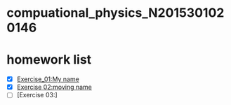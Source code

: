 # compuational_physics_N2015301020146
# homework list
- [x] [Exercise_01:My name](https://github.com/oliveryanjia/compuational_physics_N2015301020146/blob/master/temp.py)
- [x] [Exercise 02:moving name](https://github.com/oliveryanjia/compuational_physics_N2015301020146/blob/master/moving.py)
- [ ] [Exercise 03:]
